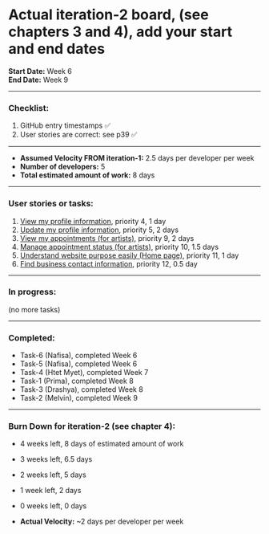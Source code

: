 # Actual iteration-2 board, (see chapters 3 and 4), add your start and end dates

**Start Date:** Week 6  
**End Date:** Week 9

---

### Checklist:
1. GitHub entry timestamps ✅
2. User stories are correct: see p39 ✅

---

* **Assumed Velocity FROM iteration-1:** 2.5 days per developer per week  
* **Number of developers:** 5  
* **Total estimated amount of work:** 8 days

---

### User stories or tasks:
1. [View my profile information](./user_stories/user_story_04_view_profile.md), priority 4, 1 day
2. [Update my profile information](./user_stories/user_story_05_edit_profile.md), priority 5, 2 days
3. [View my appointments (for artists)](./user_stories/user_story_09_view_appointments.md), priority 9, 2 days
4. [Manage appointment status (for artists)](./user_stories/user_story_10_manage_status.md), priority 10, 1.5 days
5. [Understand website purpose easily (Home page)](./user_stories/user_story_11_homepage.md), priority 11, 1 day
6. [Find business contact information](./user_stories/user_story_12_contact.md), priority 12, 0.5 day

---

### In progress:
(no more tasks)

---

### Completed:
* Task-6 (Nafisa), completed Week 6
* Task-5 (Nafisa), completed Week 6
* Task-4 (Htet Myet), completed Week 7
* Task-1 (Prima), completed Week 8
* Task-3 (Drashya), completed Week 8
* Task-2 (Melvin), completed Week 9

---

### Burn Down for iteration-2 (see chapter 4):
* 4 weeks left, 8 days of estimated amount of work
* 3 weeks left, 6.5 days
* 2 weeks left, 5 days
* 1 week left, 2 days
* 0 weeks left, 0 days

* **Actual Velocity:** ~2 days per developer per week

